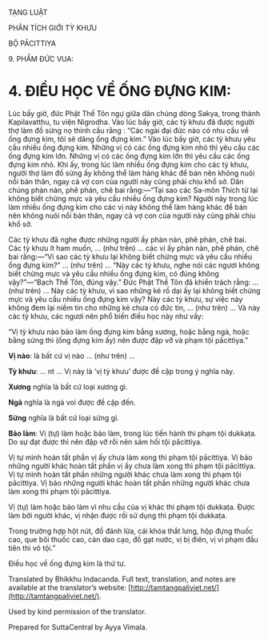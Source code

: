  

TẠNG LUẬT

PHÂN TÍCH GIỚI TỲ KHƯU

BỘ PĀCITTIYA

9\. PHẨM ĐỨC VUA:

# 4\. ĐIỀU HỌC VỀ ỐNG ĐỰNG KIM:

Lúc bấy giờ, đức Phật Thế Tôn ngự giữa dân chúng dòng Sakya, trong thành Kapilavatthu, tu viện Nigrodha. Vào lúc bấy giờ, các tỳ khưu đã được người thợ làm đồ sừng nọ thỉnh cầu rằng : “Các ngài đại đức nào có nhu cầu về ống đựng kim, tôi sẽ dâng ống đựng kim.” Vào lúc bấy giờ, các tỳ khưu yêu cầu nhiều ống đựng kim. Những vị có các ống đựng kim nhỏ thì yêu cầu các ống đựng kim lớn. Những vị có các ống đựng kim lớn thì yêu cầu các ống đựng kim nhỏ. Khi ấy, trong lúc làm nhiều ống đựng kim cho các tỳ khưu, người thợ làm đồ sừng ấy không thể làm hàng khác để bán nên không nuôi nổi bản thân, ngay cả vợ con của người này cũng phải chịu khổ sở. Dân chúng phàn nàn, phê phán, chê bai rằng:—“Tại sao các Sa-môn Thích tử lại không biết chừng mực và yêu cầu nhiều ống đựng kim? Người này trong lúc làm nhiều ống đựng kim cho các vị này không thể làm hàng khác để bán nên không nuôi nổi bản thân, ngay cả vợ con của người này cũng phải chịu khổ sở.

Các tỳ khưu đã nghe được những người ấy phàn nàn, phê phán, chê bai. Các tỳ khưu ít ham muốn, … (như trên) … các vị ấy phàn nàn, phê phán, chê bai rằng:—“Vì sao các tỳ khưu lại không biết chừng mực và yêu cầu nhiều ống đựng kim?” … (như trên) … “Này các tỳ khưu, nghe nói các ngươi không biết chừng mực và yêu cầu nhiều ống đựng kim, có đúng không vậy?”—“Bạch Thế Tôn, đúng vậy.” Đức Phật Thế Tôn đã khiển trách rằng: … (như trên) … Này các tỳ khưu, vì sao những kẻ rồ dại ấy lại không biết chừng mực và yêu cầu nhiều ống đựng kim vậy? Này các tỳ khưu, sự việc này không đem lại niềm tin cho những kẻ chưa có đức tin, … (như trên) … Và này các tỳ khưu, các ngươi nên phổ biến điều học này như vầy:

“Vị tỳ khưu nào bảo làm ống đựng kim bằng xương, hoặc bằng ngà, hoặc bằng sừng thì (ống đựng kim ấy) nên được đập vỡ và phạm tội pācittiya.”

**Vị nào**: là bất cứ vị nào … (như trên) …

**Tỳ khưu**: … nt … Vị này là ‘vị tỳ khưu’ được đề cập trong ý nghĩa này.

**Xương** nghĩa là bất cứ loại xương gì.

**Ngà** nghĩa là ngà voi được đề cập đến.

**Sừng** nghĩa là bất cứ loại sừng gì.

**Bảo làm**: Vị (tự) làm hoặc bảo làm, trong lúc tiến hành thì phạm tội dukkaṭa. Do sự đạt được thì nên đập vỡ rồi nên sám hối tội pācittiya.

Vị tự mình hoàn tất phần vị ấy chưa làm xong thì phạm tội pācittiya. Vị bảo những người khác hoàn tất phần vị ấy chưa làm xong thì phạm tội pācittiya. Vị tự mình hoàn tất phần những người khác chưa làm xong thì phạm tội pācittiya. Vị bảo những người khác hoàn tất phần những người khác chưa làm xong thì phạm tội pācittiya.

Vị (tự) làm hoặc bảo làm vì nhu cầu của vị khác thì phạm tội dukkaṭa. Được làm bởi người khác, vị nhận được rồi sử dụng thì phạm tội dukkaṭa.

Trong trường hợp hột nút, đồ đánh lửa, cái khóa thắt lưng, hộp đựng thuốc cao, que bôi thuốc cao, cán dao cạo, đồ gạt nước, vị bị điên, vị vi phạm đầu tiên thì vô tội.”

Điều học về ống đựng kim là thứ tư.

Translated by Bhikkhu Indacanda. Full text, translation, and notes are available at the translator’s website: [http://tamtangpaliviet.net/](http://tamtangpaliviet.net/).

Used by kind permission of the translator.

Prepared for SuttaCentral by Ayya Vimala.